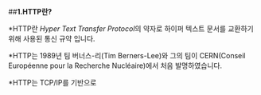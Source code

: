 ##**1.HTTP란?**

*HTTP란 *Hyper Text Transfer Protocol*의 약자로 하이퍼 텍스트 문서를 교환하기 위해 사용된 통신 규약 입니다.

*HTTP는 1989년 팀 버너스-리(Tim Berners-Lee)와 그의 팀이 CERN(Conseil Européenne pour la Recherche Nucléaire)에서 처음 발명하였습니다.

*HTTP는 TCP/IP를 기반으로
